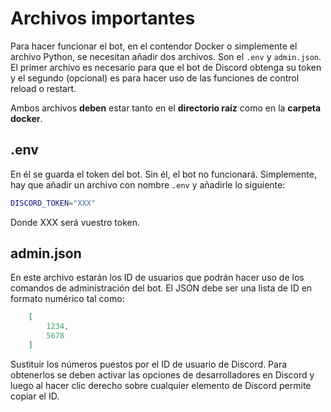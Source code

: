 # Archivos importantes

Para hacer funcionar el bot, en el contendor Docker o simplemente el archivo Python, se necesitan añadir dos archivos. Son el `.env` y `admin.json`. El primer archivo es necesario para que el bot de Discord obtenga su token y el segundo (opcional) es para hacer uso de las funciones de control reload o restart.

Ambos archivos **deben** estar tanto en el **directorio raíz** como en la **carpeta docker**.

## .env

En él se guarda el token del bot. Sin él, el bot no funcionará. Simplemente, hay que añadir un archivo con nombre `.env` y añadirle lo siguiente:

```bash
DISCORD_TOKEN="XXX"
```

Donde XXX será vuestro token.

## admin.json

En este archivo estarán los ID de usuarios que podrán hacer uso de los comandos de administración del bot. El JSON debe ser una lista de ID en formato numérico tal como:

```json
    [
        1234,
        5678
    ]
```

Sustituir los números puestos por el ID de usuario de Discord. Para obtenerlos se deben activar las opciones de desarrolladores en Discord y luego al hacer clic derecho sobre cualquier elemento de Discord permite copiar el ID.
